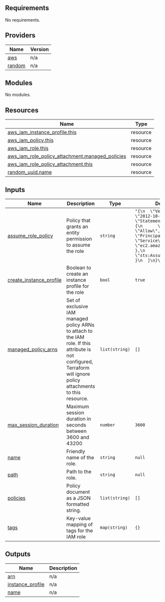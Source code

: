 ## Requirements

No requirements.

## Providers

| Name | Version |
|------|---------|
| [aws](#provider\_aws) | n/a |
| [random](#provider\_random) | n/a |

## Modules

No modules.

## Resources

| Name | Type |
|------|------|
| [aws_iam_instance_profile.this](https://registry.terraform.io/providers/hashicorp/aws/latest/docs/resources/iam_instance_profile) | resource |
| [aws_iam_policy.this](https://registry.terraform.io/providers/hashicorp/aws/latest/docs/resources/iam_policy) | resource |
| [aws_iam_role.this](https://registry.terraform.io/providers/hashicorp/aws/latest/docs/resources/iam_role) | resource |
| [aws_iam_role_policy_attachment.managed_policies](https://registry.terraform.io/providers/hashicorp/aws/latest/docs/resources/iam_role_policy_attachment) | resource |
| [aws_iam_role_policy_attachment.this](https://registry.terraform.io/providers/hashicorp/aws/latest/docs/resources/iam_role_policy_attachment) | resource |
| [random_uuid.name](https://registry.terraform.io/providers/hashicorp/random/latest/docs/resources/uuid) | resource |

## Inputs

| Name | Description | Type | Default | Required |
|------|-------------|------|---------|:--------:|
| [assume\_role\_policy](#input\_assume\_role\_policy) | Policy that grants an entity permission to assume the role | `string` | `"{\n  \"Version\": \"2012-10-17\",\n  \"Statement\": [\n    {\n      \"Effect\": \"Allow\",\n      \"Principal\": {\n        \"Service\": \"ec2.amazonaws.com\"\n      },\n      \"Action\": \"sts:AssumeRole\"\n    }\n  ]\n}\n"` | no |
| [create\_instance\_profile](#input\_create\_instance\_profile) | Boolean to create an instance profile for the role | `bool` | `true` | no |
| [managed\_policy\_arns](#input\_managed\_policy\_arns) | Set of exclusive IAM managed policy ARNs to attach to the IAM role. If this attribute is not configured, Terraform will ignore policy attachments to this resource. | `list(string)` | `[]` | no |
| [max\_session\_duration](#input\_max\_session\_duration) | Maximum session duration in seconds between 3600 and 43200 | `number` | `3600` | no |
| [name](#input\_name) | Friendly name of the role. | `string` | `null` | no |
| [path](#input\_path) | Path to the role. | `string` | `null` | no |
| [policies](#input\_policies) | Policy document as a JSON formatted string. | `list(string)` | `[]` | no |
| [tags](#input\_tags) | Key-value mapping of tags for the IAM role | `map(string)` | `{}` | no |

## Outputs

| Name | Description |
|------|-------------|
| [arn](#output\_arn) | n/a |
| [instance\_profile](#output\_instance\_profile) | n/a |
| [name](#output\_name) | n/a |
